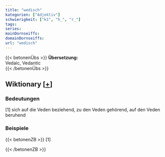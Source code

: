```yaml
---
title: "wedisch"
kategorien: ["Adjektiv"]
schwierigkeit: ["k1", "h_", "r_"]
tags:
series:
mainDornseiffs:
domainDornseiffs:
url: "wedisch"
---
```


{{< betonenÜbs >}}
**Übersetzung:**  
Vedaic, Vedantic  
{{< /betonenÜbs >}}

## Wiktionary [[+](https://de.wiktionary.org/wiki/wedisch)]

### Bedeutungen
[1] sich auf die Veden beziehend, zu den Veden gehörend, auf den Veden beruhend  

### Beispiele
{{< betonenZB >}}
[1]  

{{< /betonenZB >}}

